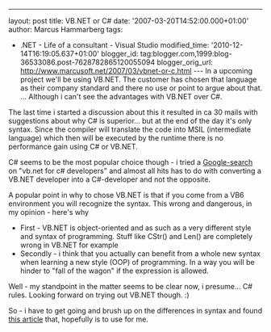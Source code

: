 ---
layout: post
title: VB.NET or C# date: '2007-03-20T14:52:00.000+01:00'
author: Marcus Hammarberg
tags:
  - .NET -
Life of a consultant - Visual Studio
modified_time: '2010-12-14T16:19:05.637+01:00'
blogger_id: tag:blogger.com,1999:blog-36533086.post-7628782865120055094
blogger_orig_url: http://www.marcusoft.net/2007/03/vbnet-or-c.html ---
In a upcoming project we'll be using VB.NET. The customer has chosen
that language as their company standard and there no use or point to
argue about that. ... Although i can't see the advantages with VB.NET
over C#.

The last time i started a discussion about this it resulted in ca 30
mails with suggestions about why C# is superior... but at the end of the
day it's only syntax. Since the compiler will translate the code into
MSIL (intermediate language) which then will be executed by the runtime
there is no performance gain using C# or VB.NET.

C# seems to be the most popular choice though - i tried a
[Google-search](http://www.google.se/search?hl=sv&q=vb.net+for+c%23+developers&meta=)
on "vb.net for c# developers" and almost all hits has to do with
converting a VB.NET developer into a C#-developer and not the
opposite.

A popular point in why to chose VB.NET is that if you come from a VB6
environment you will recognize the syntax. This wrong and dangerous, in
my opinion - here's why

-   First - VB.NET is object-oriented and as such as a very different
    style and syntax of programming. Stuff like CStr() and Len() are
    completely wrong in VB.NET for example
-   Secondly - i think that you actually can benefit from a whole new
    syntax when learning a new style (OOP) of programming. In a way you
    will be hinder to "fall of the wagon" if the expression is allowed.


Well - my standpoint in the matter seems to be clear now, i presume...
C# rules. Looking forward on trying out VB.NET though. :)

So - i have to get going and brush up on the differences in syntax and
found [this
article](http://www.4guysfromrolla.com/webtech/012702-1.shtml) that,
hopefully is to use for me.
